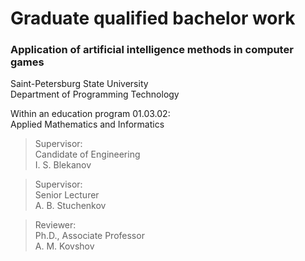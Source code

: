 # Graduate qualified bachelor work

### Application of artificial intelligence methods in computer games

Saint-Petersburg State University <br>
Department of Programming Technology

Within an education program 01.03.02: <br> 
Applied Mathematics and Informatics

> Supervisor: <br>
> Candidate of Engineering <br>
> I. S. Blekanov <br>

> Supervisor: <br>
> Senior Lecturer <br>
> A. B. Stuchenkov <br>

> Reviewer: <br>
> Ph.D., Associate Professor <br>
> A. M. Kovshov <br>

